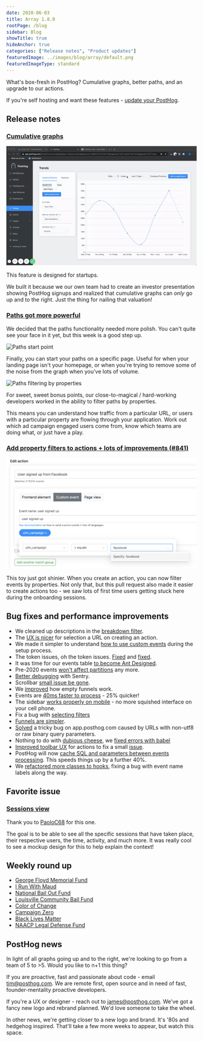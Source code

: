 ```yaml
---
date: 2020-06-03
title: Array 1.8.0
rootPage: /blog
sidebar: Blog
showTitle: true
hideAnchor: true
categories: ["Release notes", "Product updates"]
featuredImage: ../images/blog/array/default.png
featuredImageType: standard
---
```


What's box-fresh in PostHog? Cumulative graphs, better paths, and an upgrade to our actions.

If you're self hosting and want these features - [update your PostHog](/docs/self-host/configure/upgrading-posthog).

## Release notes

### [Cumulative graphs](https://github.com/PostHog/posthog/pull/862)

![cumulative graphs](../images/cumulative-graph.gif)

This feature is designed for startups.

We built it because we our own team had to create an investor presentation showing PostHog signups and realized that cumulative graphs can *only* go up and to the right. Just the thing for nailing that valuation!

### [Paths got more powerful](https://github.com/PostHog/posthog/pull/897)

We decided that the paths functionality needed more polish. You can't quite see your face in it yet, but this week is a good step up.

![Paths start point](../images/paths-start-point.jpg)

Finally, you can start your paths on a specific page. Useful for when your landing page isn't your homepage, or when you're trying to remove some of the noise from the graph when you've lots of volume.

![Paths filtering by properties](../images/paths-filtering.jpg)

For sweet, sweet bonus points, our close-to-magical / hard-working developers worked in the ability to filter paths by properties.

This means you can understand how traffic from a particular URL, or users with a particular property are flowing through your application. Work out which ad campaign engaged users come from, know which teams are doing what, or just have a play.

### [Add property filters to actions + lots of improvements (#841)](https://github.com/PostHog/posthog/pull/841)

![Actions property filter](../images/actions-property-filter.jpg)

This toy just got shinier. When you create an action, you can now filter events by properties. Not only that, but this pull request also made it easier to create actions too - we saw lots of first time users getting stuck here during the onboarding sessions.

## Bug fixes and performance improvements

* We cleaned up descriptions in the [breakdown filter](https://github.com/PostHog/posthog/pull/886).
* The [UX is nicer](https://github.com/PostHog/posthog/pull/863) for selection a URL on creating an action.
* We made it simpler to understand [how to use custom events](https://github.com/PostHog/posthog/pull/873) during the setup process.
* The token issues, oh the token issues. [Fixed](https://github.com/PostHog/posthog/pull/909) and [fixed](https://github.com/PostHog/posthog/pull/894).
* It was time for our events table [to become Ant Designed](https://github.com/PostHog/posthog/pull/895).
* Pre-2020 events [won't affect partitions](https://github.com/PostHog/posthog/pull/875) any more.
* [Better debugging](https://github.com/PostHog/posthog/pull/854) with Sentry.
* Scrollbar [small issue be gone](https://github.com/PostHog/posthog/pull/900).
* We [improved](https://github.com/PostHog/posthog/pull/885) how empty funnels work.
* Events are [40ms faster to process](https://github.com/PostHog/posthog/pull/833) - 25% quicker!
* The sidebar [works properly on mobile](https://github.com/PostHog/posthog/pull/839) - no more squished interface on your cell phone.
* Fix a bug with [selecting filters](https://github.com/PostHog/posthog/pull/844)
* [Funnels are simpler](https://github.com/PostHog/posthog/pull/881).
* [Solved](https://github.com/PostHog/posthog/pull/874) a tricky bug on app.posthog.com caused by URLs with non-utf8 or raw binary query parameters.
* Nothing to do with [dubious cheese](https://www.babybel.com/welcome), we [fixed errors with babel](https://github.com/PostHog/posthog/pull/861)
* [Improved toolbar UX](https://github.com/PostHog/posthog/pull/890) for actions to fix a small [issue](https://github.com/PostHog/posthog/issues/889). 
* PostHog will now [cache SQL and parameters between events processing](https://github.com/PostHog/posthog/pull/845). This speeds things up by a further 40%.
* We [refactored more classes to hooks](https://github.com/PostHog/posthog/pull/898), fixing a bug with event name labels along the way.

## Favorite issue

### [Sessions view](https://github.com/PostHog/posthog/issues/882)

Thank you to [PaoloC68](https://github.com/PaoloC68) for this one.

The goal is to be able to see all the specific sessions that have taken place, their respective users, the time, activity, and much more. It was really cool to see a mockup design for this to help explain the context!

## Weekly round up

* [George Floyd Memorial Fund](https://www.gofundme.com/f/georgefloyd)
* [I Run With Maud](https://www.gofundme.com/f/i-run-with-maud)
* [National Bail Out Fund](http://nationalbailout.org/)
* [Louisville Community Bail Fund](https://actionnetwork.org/fundraising/louisville-community-bail-fund/)
* [Color of Change](https://colorofchange.org/)
* [Campaign Zero](https://www.joincampaignzero.org/)
* [Black Lives Matter](https://blacklivesmatter.com/)
* [NAACP Legal Defense Fund](https://www.naacpldf.org/)

## PostHog news

In light of all graphs going up and to the right, we're looking to go from a team of 5 to >5. Would you like to n+1 this thing?

If you are proactive, fast and passionate about code - email tim@posthog.com. We are remote first, open source and in need of fast, founder-mentality proactive developers.

If you're a UX or designer - reach out to james@posthog.com. We've got a fancy new logo and rebrand planned. We'd love someone to take the wheel.

In other news, we're getting closer to a new logo and brand. It's '80s and hedgehog inspired. That'll take a few more weeks to appear, but watch this space.

<ArrayCTA />
